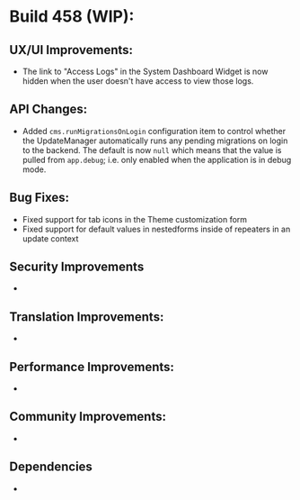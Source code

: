 # Build 458 (WIP):

## UX/UI Improvements:
- The link to "Access Logs" in the System Dashboard Widget is now hidden when the user doesn't have access to view those logs.

## API Changes:
- Added `cms.runMigrationsOnLogin` configuration item to control whether the UpdateManager automatically runs any pending migrations on login to the backend. The default is now `null` which means that the value is pulled from `app.debug`; i.e. only enabled when the application is in debug mode.

## Bug Fixes:
- Fixed support for tab icons in the Theme customization form
- Fixed support for default values in nestedforms inside of repeaters in an update context

## Security Improvements
-

## Translation Improvements:
-

## Performance Improvements:
-

## Community Improvements:
-

## Dependencies
-